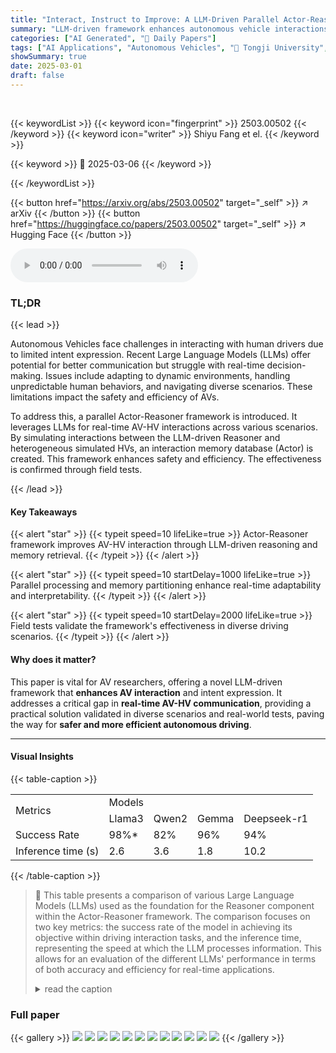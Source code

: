 ```yaml
---
title: "Interact, Instruct to Improve: A LLM-Driven Parallel Actor-Reasoner Framework for Enhancing Autonomous Vehicle Interactions"
summary: "LLM-driven framework enhances autonomous vehicle interactions with human drivers in real-time."
categories: ["AI Generated", "🤗 Daily Papers"]
tags: ["AI Applications", "Autonomous Vehicles", "🏢 Tongji University",]
showSummary: true
date: 2025-03-01
draft: false
---
```


<br>

{{< keywordList >}}
{{< keyword icon="fingerprint" >}} 2503.00502 {{< /keyword >}}
{{< keyword icon="writer" >}} Shiyu Fang et el. {{< /keyword >}}
 
{{< keyword >}} 🤗 2025-03-06 {{< /keyword >}}
 
{{< /keywordList >}}

{{< button href="https://arxiv.org/abs/2503.00502" target="_self" >}}
↗ arXiv
{{< /button >}}
{{< button href="https://huggingface.co/papers/2503.00502" target="_self" >}}
↗ Hugging Face
{{< /button >}}



<audio controls>
    <source src="https://ai-paper-reviewer.com/2503.00502/podcast.wav" type="audio/wav">
    Your browser does not support the audio element.
</audio>


### TL;DR


{{< lead >}}

Autonomous Vehicles face challenges in interacting with human drivers due to limited intent expression. Recent Large Language Models (LLMs) offer potential for better communication but struggle with real-time decision-making. Issues include adapting to dynamic environments, handling unpredictable human behaviors, and navigating diverse scenarios. These limitations impact the safety and efficiency of AVs.



To address this, a parallel Actor-Reasoner framework is introduced. It leverages LLMs for real-time AV-HV interactions across various scenarios. By simulating interactions between the LLM-driven Reasoner and heterogeneous simulated HVs, an interaction memory database (Actor) is created. This framework enhances safety and efficiency. The effectiveness is confirmed through field tests. 

{{< /lead >}}


#### Key Takeaways

{{< alert "star" >}}
{{< typeit speed=10 lifeLike=true >}} Actor-Reasoner framework improves AV-HV interaction through LLM-driven reasoning and memory retrieval. {{< /typeit >}}
{{< /alert >}}

{{< alert "star" >}}
{{< typeit speed=10 startDelay=1000 lifeLike=true >}} Parallel processing and memory partitioning enhance real-time adaptability and interpretability. {{< /typeit >}}
{{< /alert >}}

{{< alert "star" >}}
{{< typeit speed=10 startDelay=2000 lifeLike=true >}} Field tests validate the framework's effectiveness in diverse driving scenarios. {{< /typeit >}}
{{< /alert >}}

#### Why does it matter?
This paper is vital for AV researchers, offering a novel LLM-driven framework that **enhances AV interaction** and intent expression. It addresses a critical gap in **real-time AV-HV communication**, providing a practical solution validated in diverse scenarios and real-world tests, paving the way for **safer and more efficient autonomous driving**.

------
#### Visual Insights





{{< table-caption >}}
<table class="ltx_tabular ltx_centering ltx_align_middle" id="S5.T1.1">
<tr class="ltx_tr" id="S5.T1.1.1">
<td class="ltx_td ltx_align_center ltx_border_r ltx_border_t" id="S5.T1.1.1.1" rowspan="2"><span class="ltx_text" id="S5.T1.1.1.1.1">Metrics</span></td>
<td class="ltx_td ltx_align_center ltx_border_t" colspan="4" id="S5.T1.1.1.2">Models</td>
</tr>
<tr class="ltx_tr" id="S5.T1.1.2">
<td class="ltx_td ltx_align_center ltx_border_r ltx_border_t" id="S5.T1.1.2.1">Llama3</td>
<td class="ltx_td ltx_align_center ltx_border_r ltx_border_t" id="S5.T1.1.2.2">Qwen2</td>
<td class="ltx_td ltx_align_center ltx_border_r ltx_border_t" id="S5.T1.1.2.3">Gemma</td>
<td class="ltx_td ltx_align_center ltx_border_t" id="S5.T1.1.2.4">Deepseek-r1</td>
</tr>
<tr class="ltx_tr" id="S5.T1.1.3">
<td class="ltx_td ltx_align_center ltx_border_r ltx_border_t" id="S5.T1.1.3.1">Success Rate</td>
<td class="ltx_td ltx_align_center ltx_border_r ltx_border_t" id="S5.T1.1.3.2"><span class="ltx_text ltx_font_bold" id="S5.T1.1.3.2.1">98%*</span></td>
<td class="ltx_td ltx_align_center ltx_border_r ltx_border_t" id="S5.T1.1.3.3">82%</td>
<td class="ltx_td ltx_align_center ltx_border_r ltx_border_t" id="S5.T1.1.3.4">96%</td>
<td class="ltx_td ltx_align_center ltx_border_t" id="S5.T1.1.3.5">94%</td>
</tr>
<tr class="ltx_tr" id="S5.T1.1.4">
<td class="ltx_td ltx_align_center ltx_border_b ltx_border_r" id="S5.T1.1.4.1">Inference time (s)</td>
<td class="ltx_td ltx_align_center ltx_border_b ltx_border_r" id="S5.T1.1.4.2">2.6</td>
<td class="ltx_td ltx_align_center ltx_border_b ltx_border_r" id="S5.T1.1.4.3">3.6</td>
<td class="ltx_td ltx_align_center ltx_border_b ltx_border_r" id="S5.T1.1.4.4">1.8</td>
<td class="ltx_td ltx_align_center ltx_border_b" id="S5.T1.1.4.5">10.2</td>
</tr>
</table>{{< /table-caption >}}

> 🔼 This table presents a comparison of various Large Language Models (LLMs) used as the foundation for the Reasoner component within the Actor-Reasoner framework.  The comparison focuses on two key metrics: the success rate of the model in achieving its objective within driving interaction tasks, and the inference time, representing the speed at which the LLM processes information.  This allows for an evaluation of the different LLMs' performance in terms of both accuracy and efficiency for real-time applications.
> <details>
> <summary>read the caption</summary>
> TABLE I: Performance of Reasoner with Different LLMs
> </details>





### Full paper

{{< gallery >}}
<img src="https://ai-paper-reviewer.com/2503.00502/1.png" class="grid-w50 md:grid-w33 xl:grid-w25" />
<img src="https://ai-paper-reviewer.com/2503.00502/2.png" class="grid-w50 md:grid-w33 xl:grid-w25" />
<img src="https://ai-paper-reviewer.com/2503.00502/3.png" class="grid-w50 md:grid-w33 xl:grid-w25" />
<img src="https://ai-paper-reviewer.com/2503.00502/4.png" class="grid-w50 md:grid-w33 xl:grid-w25" />
<img src="https://ai-paper-reviewer.com/2503.00502/5.png" class="grid-w50 md:grid-w33 xl:grid-w25" />
<img src="https://ai-paper-reviewer.com/2503.00502/6.png" class="grid-w50 md:grid-w33 xl:grid-w25" />
<img src="https://ai-paper-reviewer.com/2503.00502/7.png" class="grid-w50 md:grid-w33 xl:grid-w25" />
<img src="https://ai-paper-reviewer.com/2503.00502/8.png" class="grid-w50 md:grid-w33 xl:grid-w25" />
<img src="https://ai-paper-reviewer.com/2503.00502/9.png" class="grid-w50 md:grid-w33 xl:grid-w25" />
<img src="https://ai-paper-reviewer.com/2503.00502/10.png" class="grid-w50 md:grid-w33 xl:grid-w25" />
<img src="https://ai-paper-reviewer.com/2503.00502/11.png" class="grid-w50 md:grid-w33 xl:grid-w25" />
<img src="https://ai-paper-reviewer.com/2503.00502/12.png" class="grid-w50 md:grid-w33 xl:grid-w25" />
{{< /gallery >}}
